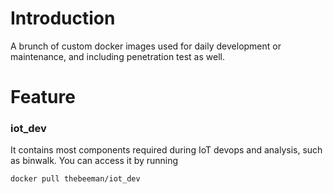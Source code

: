 # Introduction
A brunch of custom docker images used for daily development or maintenance, and including penetration test as well.

# Feature
### iot_dev
It contains most components required during IoT devops and analysis, such as binwalk. You can access it by running
```sh
docker pull thebeeman/iot_dev
```
